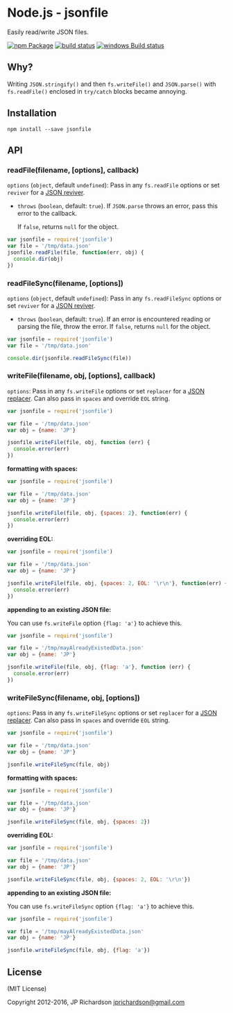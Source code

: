 # Node.js - jsonfile

Easily read/write JSON files.

[![npm Package](https://img.shields.io/npm/v/jsonfile.svg?style=flat-square)](https://www.npmjs.org/package/jsonfile) [![build status](https://secure.travis-ci.org/jprichardson/node-jsonfile.svg)](http://travis-ci.org/jprichardson/node-jsonfile) [![windows Build status](https://img.shields.io/appveyor/ci/jprichardson/node-jsonfile/master.svg?label=windows%20build)](https://ci.appveyor.com/project/jprichardson/node-jsonfile/branch/master)

## Why?

Writing `JSON.stringify()` and then `fs.writeFile()` and `JSON.parse()` with `fs.readFile()` enclosed in `try/catch` blocks became annoying.

## Installation

```text
npm install --save jsonfile
```

## API

### readFile\(filename, \[options\], callback\)

`options` \(`object`, default `undefined`\): Pass in any `fs.readFile` options or set `reviver` for a [JSON reviver](https://developer.mozilla.org/en-US/docs/Web/JavaScript/Reference/Global_Objects/JSON/parse).

* `throws` \(`boolean`, default: `true`\). If `JSON.parse` throws an error, pass this error to the callback.

  If `false`, returns `null` for the object.

```javascript
var jsonfile = require('jsonfile')
var file = '/tmp/data.json'
jsonfile.readFile(file, function(err, obj) {
  console.dir(obj)
})
```

### readFileSync\(filename, \[options\]\)

`options` \(`object`, default `undefined`\): Pass in any `fs.readFileSync` options or set `reviver` for a [JSON reviver](https://developer.mozilla.org/en-US/docs/Web/JavaScript/Reference/Global_Objects/JSON/parse).

* `throws` \(`boolean`, default: `true`\). If an error is encountered reading or parsing the file, throw the error. If `false`, returns `null` for the object.

```javascript
var jsonfile = require('jsonfile')
var file = '/tmp/data.json'

console.dir(jsonfile.readFileSync(file))
```

### writeFile\(filename, obj, \[options\], callback\)

`options`: Pass in any `fs.writeFile` options or set `replacer` for a [JSON replacer](https://developer.mozilla.org/en-US/docs/Web/JavaScript/Reference/Global_Objects/JSON/stringify). Can also pass in `spaces` and override `EOL` string.

```javascript
var jsonfile = require('jsonfile')

var file = '/tmp/data.json'
var obj = {name: 'JP'}

jsonfile.writeFile(file, obj, function (err) {
  console.error(err)
})
```

**formatting with spaces:**

```javascript
var jsonfile = require('jsonfile')

var file = '/tmp/data.json'
var obj = {name: 'JP'}

jsonfile.writeFile(file, obj, {spaces: 2}, function(err) {
  console.error(err)
})
```

**overriding EOL:**

```javascript
var jsonfile = require('jsonfile')

var file = '/tmp/data.json'
var obj = {name: 'JP'}

jsonfile.writeFile(file, obj, {spaces: 2, EOL: '\r\n'}, function(err) {
  console.error(err)
})
```

**appending to an existing JSON file:**

You can use `fs.writeFile` option `{flag: 'a'}` to achieve this.

```javascript
var jsonfile = require('jsonfile')

var file = '/tmp/mayAlreadyExistedData.json'
var obj = {name: 'JP'}

jsonfile.writeFile(file, obj, {flag: 'a'}, function (err) {
  console.error(err)
})
```

### writeFileSync\(filename, obj, \[options\]\)

`options`: Pass in any `fs.writeFileSync` options or set `replacer` for a [JSON replacer](https://developer.mozilla.org/en-US/docs/Web/JavaScript/Reference/Global_Objects/JSON/stringify). Can also pass in `spaces` and override `EOL` string.

```javascript
var jsonfile = require('jsonfile')

var file = '/tmp/data.json'
var obj = {name: 'JP'}

jsonfile.writeFileSync(file, obj)
```

**formatting with spaces:**

```javascript
var jsonfile = require('jsonfile')

var file = '/tmp/data.json'
var obj = {name: 'JP'}

jsonfile.writeFileSync(file, obj, {spaces: 2})
```

**overriding EOL:**

```javascript
var jsonfile = require('jsonfile')

var file = '/tmp/data.json'
var obj = {name: 'JP'}

jsonfile.writeFileSync(file, obj, {spaces: 2, EOL: '\r\n'})
```

**appending to an existing JSON file:**

You can use `fs.writeFileSync` option `{flag: 'a'}` to achieve this.

```javascript
var jsonfile = require('jsonfile')

var file = '/tmp/mayAlreadyExistedData.json'
var obj = {name: 'JP'}

jsonfile.writeFileSync(file, obj, {flag: 'a'})
```

## License

\(MIT License\)

Copyright 2012-2016, JP Richardson [jprichardson@gmail.com](mailto:jprichardson@gmail.com)

